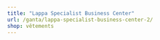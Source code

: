 ```yaml
---
title: "Lappa Specialist Business Center"
url: /ganta/lappa-specialist-business-center-2/
shop: vêtements
---
```

